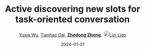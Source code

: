 ---
title: "Active discovering new slots for task-oriented conversation"
collection: publications
permalink: /publication/Active-d2024
date: 2024-01-01
doi: 10.1109/TASLP.2024.3374060
oral: 
keywords: task oriented conversation, oriented conversation, new slots task
venue: 'IEEE/ACM Transactions on Audio, Speech, and Language Processing (TASLP)'
paperurl: 'https://zdzheng.xyz/files/TASLP-Wu.pdf'
author: '<a href="https://zdzheng.xyz/authors/Yuxia-Wu" class="author">Yuxia Wu</a>, <a href="https://zdzheng.xyz/authors/Tianhao-Dai" class="author">Tianhao Dai</a>, <strong><a href="https://zdzheng.xyz/authors/Zhedong-Zheng" class="author">Zhedong Zheng</a></strong>, <a href="https://zdzheng.xyz/authors/Lizi-Liao" class="author"> <img src= "https://zdzheng.xyz/coauthors/lizi-liao.jpg" alt="lizi-liao" style="border-radius: 50%; height:20px; width:20px">Lizi Liao</a>'
sqlauthor: '{"@type": "Person","name": "Yuxia Wu"}, {"@type": "Person","name": "Tianhao Dai"}, {"@type": "Person","name": "Zhedong Zheng"}, {"@type": "Person","name": "Lizi Liao"}'
citation: ' Yuxia Wu,  Tianhao Dai,  Zhedong Zheng,  Lizi Liao, &quot;Active discovering new slots for task-oriented conversation.&quot; IEEE/ACM Transactions on Audio, Speech, and Language Processing, 2024. DOI: 10.1109/TASLP.2024.3374060'
pub_year: '2024'
bib: >
    @article{wu2024active,<br>author = "Wu, Yuxia and Dai, Tianhao and Zheng, Zhedong and Liao, Lizi",<br>doi = "10.1109/TASLP.2024.3374060",<br>title = "Active discovering new slots for task-oriented conversation",<br>journal = "IEEE/ACM Transactions on Audio, Speech, and Language Processing",<br>url = "https://zdzheng.xyz/files/TASLP-Wu.pdf",<br>year = "2024",<br>publisher = "IEEE"
    }

---